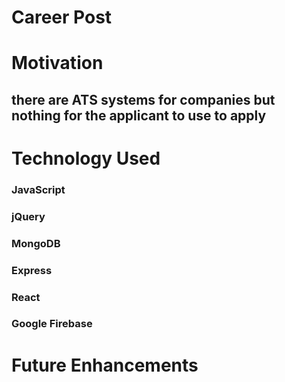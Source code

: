 # Career Post 

# Motivation

## there are ATS systems for companies but nothing for the applicant to use to apply

# Technology Used 

### JavaScript
### jQuery
### MongoDB
### Express
### React
### Google Firebase

# Future Enhancements

